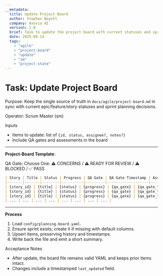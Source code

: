 ```yaml
---
__metadata:
  title: Update Project Board
  author: Stephen Boyett
  company: Axovia AI
  version: 1.0
  brief: Task to update the project board with current statuses and sprint planning decisions.
  date: 2025-09-14
  tags: 
    - "agile"
    - "project-board"
    - "update"
    - "sm"
    - "project-state"
---
```

# Task: Update Project Board

Purpose: Keep the single source of truth in `docs/agile/project-board.md` in sync with current epic/feature/story statuses and sprint planning decisions.

Operator: Scrum Master (sm)

Inputs
- Items to update: list of `{id, status, assignee?, notes?}`
- Include QA gates and assessments in the board 

---
**Project-Board Template**:

QA Gate: Choose One: ⚠️ CONCERNS / ⚠️ READY FOR REVIEW / ⚠️ BLOCKED / ✅ PASS

```md
| Story | Title | Status | Progress | QA Gate | QA Gate Timestamp | Assessment | Blocking Issues |
|-------|-------|--------|----------|---------|-------------------|------------|-----------------|
| {story_id} | {title} | {status} | {progress} | {qa_gate} | {qa_gate_timestamp} | {assessment} | {blocking_issues} |
| {story_id} | {title} | {status} | {progress} | {qa_gate} | {qa_gate_timestamp} | {assessment} | {blocking_issues} |
| {story_id} | {title} | {status} | {progress} | {qa_gate} | {qa_gate_timestamp} | {assessment} | {blocking_issues} |
| ... | ... | ... | ... | ... | ... | ... | ... |

```
---

**Process**
1) Load `config/planning-board.yaml`.
2) Ensure sprint exists; create it if missing with default columns.
3) Upsert items, preserving history and timestamps.
4) Write back the file and emit a short summary.

Acceptance Notes
- After update, the board file remains valid YAML and keeps prior items intact.
- Changes include a timestamped `last_updated` field.

